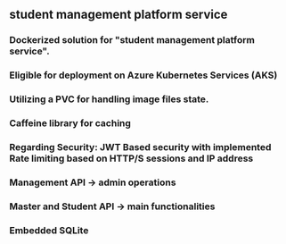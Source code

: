 ## student management platform service

### Dockerized solution for "student management platform service". 
### Eligible for deployment on Azure Kubernetes Services (AKS)
### Utilizing a PVC for handling image files state.
### Caffeine library for caching
### Regarding Security: JWT Based security with implemented Rate limiting based on HTTP/S sessions and IP address
### Management API -> admin operations
### Master and Student API -> main functionalities
### Embedded SQLite
